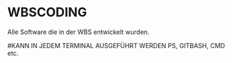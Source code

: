 # WBSCODING
Alle Software die in der WBS entwickelt wurden.

#KANN IN JEDEM TERMINAL AUSGEFÜHRT WERDEN
PS, GITBASH, CMD etc.
